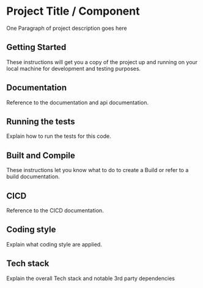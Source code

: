 # Project Title / Component

One Paragraph of project description goes here

## Getting Started

These instructions will get you a copy of the project up and running on your local machine for development and testing purposes.

## Documentation  

Reference to the documentation and api documentation.

## Running the tests

Explain how to run the tests for this code.

## Built and Compile 

These instructions let you know what to do to create a Build or refer to a build documentation. 

## CICD  

Reference to the CICD documentation.

## Coding style

Explain what coding style are applied.


## Tech stack

Explain the overall Tech stack and notable 3rd party dependencies
